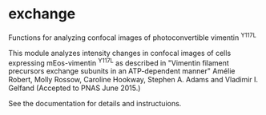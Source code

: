 # exchange
Functions for analyzing confocal images of photoconvertible vimentin <sup>Y117L</sup>

This module analyzes intensity changes in confocal images of cells expressing 
mEos-vimentin <sup>Y117L</sup> as described in "Vimentin filament 
precursors exchange subunits in an ATP-dependent manner" Amélie Robert, Molly 
Rossow, Caroline Hookway, Stephen A. Adams and Vladimir I. Gelfand (Accepted to 
PNAS June 2015.)

See the documentation for details and instructuions. 
